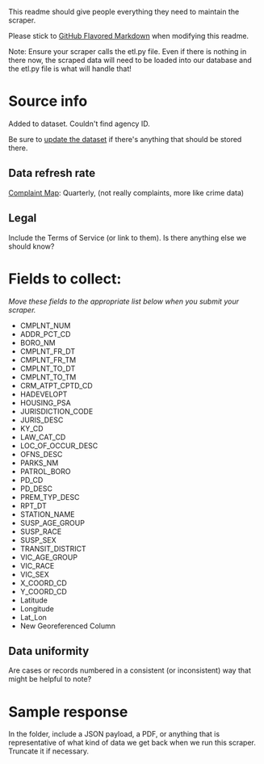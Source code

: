 This readme should give people everything they need to maintain the scraper.

Please stick to [GitHub Flavored Markdown](https://guides.github.com/features/mastering-markdown/) when modifying this readme.  

Note: Ensure your scraper calls the etl.py file. Even if there is nothing in there now, the scraped data will need to be loaded into our database and the etl.py file is what will handle that!

# Source info
Added to dataset. Couldn't find agency ID.

Be sure to [update the dataset](https://www.dolthub.com/repositories/pdap/datasets) if there's anything that should be stored there.

## Data refresh rate
[Complaint Map](https://data.cityofnewyork.us/Public-Safety/NYPD-Complaint-Data-Current-Year-To-Date-/5uac-w243/data): Quarterly, (not really complaints, more like crime data)
## Legal
Include the Terms of Service (or link to them). Is there anything else we should know?

# Fields to collect:
_Move these fields to the appropriate list below when you submit your scraper._
* CMPLNT_NUM
* ADDR_PCT_CD
* BORO_NM
* CMPLNT_FR_DT
* CMPLNT_FR_TM
* CMPLNT_TO_DT
* CMPLNT_TO_TM
* CRM_ATPT_CPTD_CD
* HADEVELOPT
* HOUSING_PSA
* JURISDICTION_CODE
* JURIS_DESC
* KY_CD
* LAW_CAT_CD
* LOC_OF_OCCUR_DESC
* OFNS_DESC
* PARKS_NM
* PATROL_BORO
* PD_CD
* PD_DESC
* PREM_TYP_DESC
* RPT_DT
* STATION_NAME
* SUSP_AGE_GROUP
* SUSP_RACE
* SUSP_SEX
* TRANSIT_DISTRICT
* VIC_AGE_GROUP
* VIC_RACE
* VIC_SEX
* X_COORD_CD
* Y_COORD_CD
* Latitude
* Longitude
* Lat_Lon
* New Georeferenced Column


## Data uniformity
Are cases or records numbered in a consistent (or inconsistent) way that might be helpful to note?

# Sample response
In the folder, include a JSON payload, a PDF, or anything that is representative of what kind of data we get back when we run this scraper. Truncate it if necessary.
